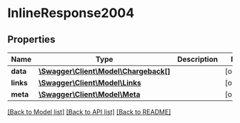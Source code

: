 # InlineResponse2004

## Properties
Name | Type | Description | Notes
------------ | ------------- | ------------- | -------------
**data** | [**\Swagger\Client\Model\Chargeback[]**](Chargeback.md) |  | [optional] 
**links** | [**\Swagger\Client\Model\Links**](Links.md) |  | [optional] 
**meta** | [**\Swagger\Client\Model\Meta**](Meta.md) |  | [optional] 

[[Back to Model list]](../README.md#documentation-for-models) [[Back to API list]](../README.md#documentation-for-api-endpoints) [[Back to README]](../README.md)

